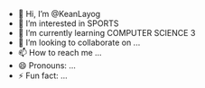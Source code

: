 - 👋 Hi, I’m @KeanLayog
- 👀 I’m interested in SPORTS
- 🌱 I’m currently learning COMPUTER SCIENCE 3
- 💞️ I’m looking to collaborate on ...
- 📫 How to reach me ...
- 😄 Pronouns: ...
- ⚡ Fun fact: ...

<!---
KeanLayog/KeanLayog is a ✨ special ✨ repository because its `README.md` (this file) appears on your GitHub profile.
You can click the Preview link to take a look at your changes.
--->
